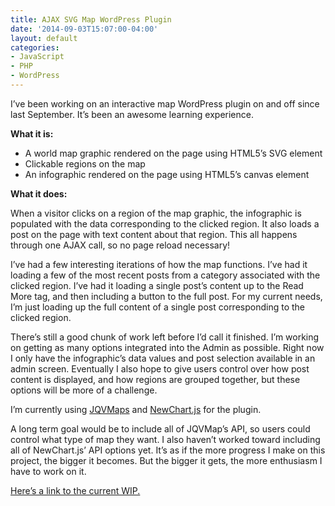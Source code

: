 ```yaml
---
title: AJAX SVG Map WordPress Plugin
date: '2014-09-03T15:07:00-04:00'
layout: default
categories:
- JavaScript
- PHP
- WordPress
---
```

I’ve been working on an interactive map WordPress plugin on and off since last September. It’s been an awesome learning experience.

**What it is:**

* A world map graphic rendered on the page using HTML5’s SVG element
* Clickable regions on the map
* An infographic rendered on the page using HTML5’s canvas element

**What it does:**

When a visitor clicks on a region of the map graphic, the infographic is populated with the data corresponding to the clicked region. It also loads a post on the page with text content about that region. This all happens through one AJAX call, so no page reload necessary!

I’ve had a few interesting iterations of how the map functions. I’ve had it loading a few of the most recent posts from a category associated with the clicked region. I’ve had it loading a single post’s content up to the Read More tag, and then including a button to the full post. For my current needs, I’m just loading up the full content of a single post corresponding to the clicked region.

There’s still a good chunk of work left before I’d call it finished. I’m working on getting as many options integrated into the Admin as possible. Right now I only have the infographic’s data values and post selection available in an admin screen. Eventually I also hope to give users control over how post content is displayed, and how regions are grouped together, but these options will be more of a challenge.

I’m currently using <a href="https://jqvmap.com" target="_blank">JQVMaps</a> and <a href="https://github.com/FVANCOP/ChartNew.js/" target="_blank">NewChart.js</a> for the plugin.

A long term goal would be to include all of JQVMap’s API, so users could control what type of map they want. I also haven’t worked toward including all of NewChart.js’ API options yet. It’s as if the more progress I make on this project, the bigger it becomes. But the bigger it gets, the more enthusiasm I have to work on it.

<a href="https://github.com/jdillman1989/interactive_map_wordpress" target="_blank">Here’s a link to the current WIP.</a>
